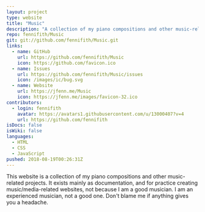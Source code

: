 ```yaml
---
layout: project
type: website
title: "Music"
description: "A collection of my piano compositions and other music-related projects."
repo: fennifith/Music
git: git://github.com/fennifith/Music.git
links:
  - name: GitHub
    url: https://github.com/fennifith/Music
    icon: https://github.com/favicon.ico
  - name: Issues
    url: https://github.com/fennifith/Music/issues
    icon: /images/ic/bug.svg
  - name: Website
    url: https://jfenn.me/Music
    icon: https://jfenn.me/images/favicon-32.ico
contributors:
  - login: fennifith
    avatar: https://avatars1.githubusercontent.com/u/13000407?v=4
    url: https://github.com/fennifith
isDocs: false
isWiki: false
languages:
  - HTML
  - CSS
  - JavaScript
pushed: 2018-08-19T00:26:31Z
---
```


This website is a collection of my piano compositions and other music-related projects. It exists mainly as documentation, and for practice creating music/media-related websites, not because I am a good musician. I am an experienced musician, not a good one. Don't blame me if anything gives you a headache.
